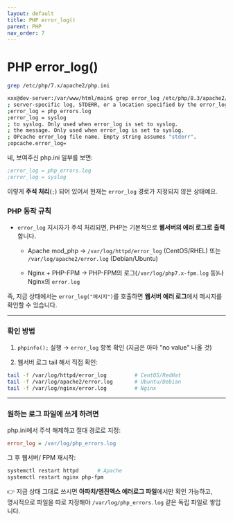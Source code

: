 ```yaml
---
layout: default
title: PHP error_log()
parent: PHP
nav_order: 7
---
```




# PHP error_log()

```bash
grep /etc/php/7.x/apache2/php.ini
```


```bash
xxx@dev-server:/var/www/html/main$ grep error_log /etc/php/8.3/apache2/php.ini 
; server-specific log, STDERR, or a location specified by the error_log
;error_log = php_errors.log
;error_log = syslog
; to syslog. Only used when error_log is set to syslog.
; the message. Only used when error_log is set to syslog.
; OPcache error_log file name. Empty string assumes "stderr".
;opcache.error_log=
```

네, 보여주신 php.ini 일부를 보면:
```ini
;error_log = php_errors.log
;error_log = syslog

```


이렇게 **주석 처리**(`;`) 되어 있어서 현재는 `error_log` 경로가 지정되지 않은 상태예요.

### PHP 동작 규칙

- `error_log` 지시자가 주석 처리되면, PHP는 기본적으로 **웹서버의 에러 로그로 출력**합니다.
    
    - Apache mod_php → `/var/log/httpd/error_log` (CentOS/RHEL) 또는 `/var/log/apache2/error.log` (Debian/Ubuntu)
        
    - Nginx + PHP-FPM → PHP-FPM의 로그(`/var/log/php7.x-fpm.log` 등)나 Nginx의 `error.log`
        

즉, 지금 상태에서는 `error_log("메시지")`를 호출하면 **웹서버 에러 로그**에서 메시지를 확인할 수 있습니다.

---

### 확인 방법

1. `phpinfo();` 실행 → `error_log` 항목 확인 (지금은 아마 "no value" 나올 것)
    
2. 웹서버 로그 tail 해서 직접 확인:
```bash
tail -f /var/log/httpd/error_log         # CentOS/RedHat
tail -f /var/log/apache2/error.log       # Ubuntu/Debian
tail -f /var/log/nginx/error.log         # Nginx

```


---

### 원하는 로그 파일에 쓰게 하려면

php.ini에서 주석 해제하고 절대 경로로 지정:

```ini
error_log = /var/log/php_errors.log
```


그 후 웹서버/ FPM 재시작:

```bash
systemctl restart httpd      # Apache
systemctl restart nginx php-fpm

```
👉 지금 상태 그대로 쓰시면 **아파치/엔진엑스 에러로그 파일**에서만 확인 가능하고,  
명시적으로 파일을 따로 지정해야 `/var/log/php_errors.log` 같은 독립 파일로 쌓입니다.
